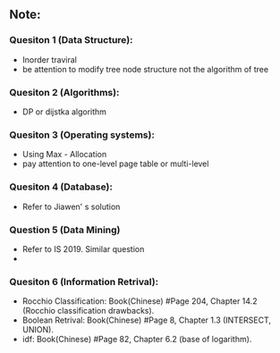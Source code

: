 ## Note:
### Quesiton 1 (Data Structure):
- Inorder traviral
- be attention to modify tree node structure not the algorithm of tree

### Quesiton 2 (Algorithms):
- DP or dijstka algorithm

### Quesiton 3 (Operating systems):
- Using Max - Allocation
- pay attention to one-level page table or multi-level

### Quesiton 4 (Database):
- Refer to Jiawen' s solution

### Question 5 (Data Mining)
- Refer to IS 2019. Similar question
- 
### Quesiton 6 (Information Retrival):
- Rocchio Classification: Book(Chinese) \#Page 204, Chapter 14.2 (Rocchio classification drawbacks).
- Boolean Retrival: Book(Chinese) \#Page 8, Chapter 1.3 (INTERSECT, UNION).
- idf: Book(Chinese) \#Page 82, Chapter 6.2 (base of logarithm).

